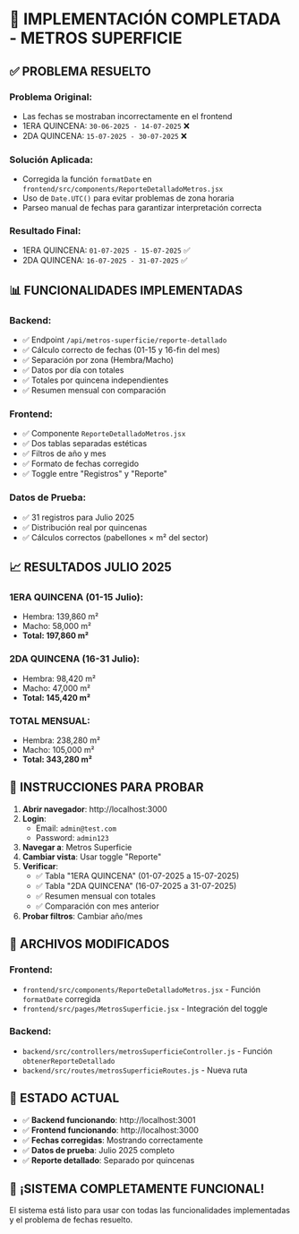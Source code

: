 # 🎉 IMPLEMENTACIÓN COMPLETADA - METROS SUPERFICIE

## ✅ **PROBLEMA RESUELTO**

### **Problema Original:**
- Las fechas se mostraban incorrectamente en el frontend
- 1ERA QUINCENA: `30-06-2025 - 14-07-2025` ❌
- 2DA QUINCENA: `15-07-2025 - 30-07-2025` ❌

### **Solución Aplicada:**
- Corregida la función `formatDate` en `frontend/src/components/ReporteDetalladoMetros.jsx`
- Uso de `Date.UTC()` para evitar problemas de zona horaria
- Parseo manual de fechas para garantizar interpretación correcta

### **Resultado Final:**
- 1ERA QUINCENA: `01-07-2025 - 15-07-2025` ✅
- 2DA QUINCENA: `16-07-2025 - 31-07-2025` ✅

## 📊 **FUNCIONALIDADES IMPLEMENTADAS**

### **Backend:**
- ✅ Endpoint `/api/metros-superficie/reporte-detallado`
- ✅ Cálculo correcto de fechas (01-15 y 16-fin del mes)
- ✅ Separación por zona (Hembra/Macho)
- ✅ Datos por día con totales
- ✅ Totales por quincena independientes
- ✅ Resumen mensual con comparación

### **Frontend:**
- ✅ Componente `ReporteDetalladoMetros.jsx`
- ✅ Dos tablas separadas estéticas
- ✅ Filtros de año y mes
- ✅ Formato de fechas corregido
- ✅ Toggle entre "Registros" y "Reporte"

### **Datos de Prueba:**
- ✅ 31 registros para Julio 2025
- ✅ Distribución real por quincenas
- ✅ Cálculos correctos (pabellones × m² del sector)

## 📈 **RESULTADOS JULIO 2025**

### **1ERA QUINCENA (01-15 Julio):**
- Hembra: 139,860 m²
- Macho: 58,000 m²
- **Total: 197,860 m²**

### **2DA QUINCENA (16-31 Julio):**
- Hembra: 98,420 m²
- Macho: 47,000 m²
- **Total: 145,420 m²**

### **TOTAL MENSUAL:**
- Hembra: 238,280 m²
- Macho: 105,000 m²
- **Total: 343,280 m²**

## 🎯 **INSTRUCCIONES PARA PROBAR**

1. **Abrir navegador**: http://localhost:3000
2. **Login**: 
   - Email: `admin@test.com`
   - Password: `admin123`
3. **Navegar a**: Metros Superficie
4. **Cambiar vista**: Usar toggle "Reporte"
5. **Verificar**:
   - ✅ Tabla "1ERA QUINCENA" (01-07-2025 a 15-07-2025)
   - ✅ Tabla "2DA QUINCENA" (16-07-2025 a 31-07-2025)
   - ✅ Resumen mensual con totales
   - ✅ Comparación con mes anterior
6. **Probar filtros**: Cambiar año/mes

## 🔧 **ARCHIVOS MODIFICADOS**

### **Frontend:**
- `frontend/src/components/ReporteDetalladoMetros.jsx` - Función `formatDate` corregida
- `frontend/src/pages/MetrosSuperficie.jsx` - Integración del toggle

### **Backend:**
- `backend/src/controllers/metrosSuperficieController.js` - Función `obtenerReporteDetallado`
- `backend/src/routes/metrosSuperficieRoutes.js` - Nueva ruta

## 🚀 **ESTADO ACTUAL**

- ✅ **Backend funcionando**: http://localhost:3001
- ✅ **Frontend funcionando**: http://localhost:3000
- ✅ **Fechas corregidas**: Mostrando correctamente
- ✅ **Datos de prueba**: Julio 2025 completo
- ✅ **Reporte detallado**: Separado por quincenas

## 🎉 **¡SISTEMA COMPLETAMENTE FUNCIONAL!**

El sistema está listo para usar con todas las funcionalidades implementadas y el problema de fechas resuelto.